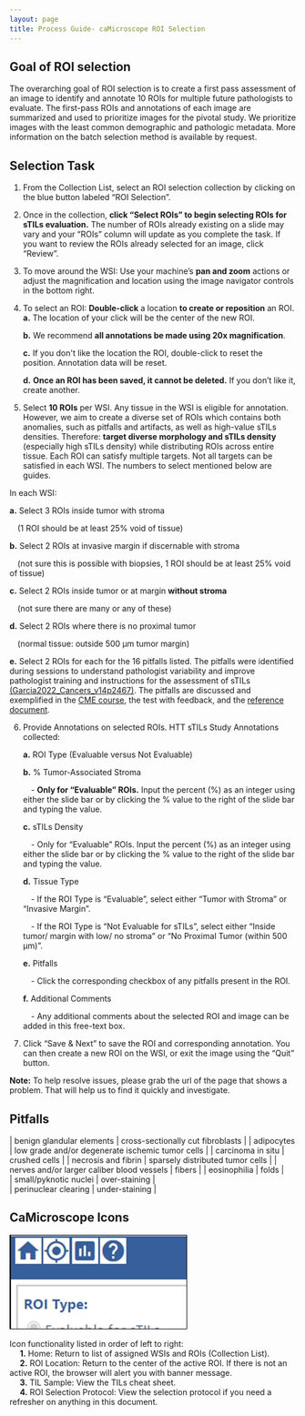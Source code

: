 ```yaml
---
layout: page
title: Process Guide- caMicroscope ROI Selection
---
```


## Goal of ROI selection

The overarching goal of ROI selection is to create a first pass assessment of an image to identify and annotate 10 ROIs for multiple future pathologists to evaluate.  The first-pass ROIs and annotations of each image are summarized and used to prioritize images for the pivotal study. We prioritize images with the least common demographic and pathologic metadata.  More information on the batch selection method is available by request. 


## Selection Task

1. From the Collection List, select an ROI selection collection by clicking on the blue button labeled “ROI Selection”.  

2. Once in the collection, **click “Select ROIs” to begin selecting ROIs for sTILs evaluation.** The number of ROIs already existing on a slide may vary and your “ROIs” column will update as you complete the task. If you want to review the ROIs already selected for an image, click “Review”.  

3. To move around the WSI: Use your machine’s **pan and zoom** actions or adjust the magnification and location using the image navigator controls in the bottom right. 

4. To select an ROI:  **Double-click** a location **to create or reposition** an ROI.  
    **a.**  The location of your click will be the center of the new ROI.  

    **b.**  We recommend **all annotations be made using 20x magnification**.

    **c.**  If you don't like the location the ROI, double-click to reset the position. Annotation data will be reset.  

    **d.**  **Once an ROI has been saved, it cannot be deleted.** If you don’t like it, create another.  

5. Select **10 ROIs** per WSI. Any tissue in the WSI is eligible for annotation. However, we aim to create a diverse set of ROIs which contains both anomalies, such as pitfalls and artifacts, as well as high-value sTILs densities. Therefore: **target diverse morphology and sTILs density** (especially high sTILs density) while distributing ROIs across entire tissue. Each ROI can satisfy multiple targets. Not all targets can be satisfied in each WSI. The numbers to select mentioned below are guides. 

In each WSI:  

**a.**  Select 3 ROIs inside tumor with stroma    
            
&emsp;(1 ROI should be at least 25% void of tissue)    

**b.**  Select 2 ROIs at invasive margin if discernable with stroma   

&emsp;(not sure this is possible with biopsies, 1 ROI should be at least 25% void of tissue)   

**c.**  Select 2 ROIs inside tumor or at margin **without stroma**

&emsp;(not sure there are many or any of these)    

**d.**  Select 2 ROIs where there is no proximal tumor   

&emsp;(normal tissue: outside 500 μm tumor margin)

**e.**  Select 2 ROIs for each for the 16 pitfalls listed. The pitfalls were identified during sessions to understand pathologist variability and improve pathologist training and instructions for the assessment of sTILs [(Garcia2022_Cancers_v14p2467)](https://doi.org/10.3390/cancers14102467). The pitfalls are discussed and exemplified in the [CME course](../training-2023/cmeCourse.md), the test with feedback, and the [reference document](../training-2023/feedbackRefDoc.md). 

6. Provide Annotations on selected ROIs.  HTT sTILs Study Annotations collected:   

	**a.**  ROI Type (Evaluable versus Not Evaluable)

    **b.**  % Tumor-Associated Stroma
	    
    &emsp;- **Only for “Evaluable” ROIs.** Input the percent (%) as an integer using either the slide bar or by clicking the % value to the right of the slide bar and typing the value. 
	
    **c.**  sTILs Density 

    &emsp;- Only for “Evaluable” ROIs. Input the percent (%) as an integer using either the slide bar or by clicking the % value to the right of the slide bar and typing the value. 
	
    **d.**  Tissue Type 
	
    &emsp;- If the ROI Type is “Evaluable”, select either “Tumor with Stroma” or “Invasive Margin”.  

	&emsp;- If the ROI Type is “Not Evaluable for sTILs”, select either “Inside tumor/ margin with low/ no stroma” or “No Proximal Tumor (within 500 μm)”.  
	
    **e.**  Pitfalls
	
    &emsp;- Click the corresponding checkbox of any pitfalls present in the ROI. 
	
    **f.**  Additional Comments
	
    &emsp;- Any additional comments about the selected ROI and image can be added in this free-text box.
	
7. Click “Save & Next” to save the ROI and corresponding annotation. You can then create a new ROI on the WSI, or exit the image using the “Quit” button. 


**Note:** To help resolve issues, please grab the url of the page that shows a problem. That will help us to find it quickly and investigate.

## Pitfalls

| benign glandular elements	| cross-sectionally cut fibroblasts | 
| adipocytes | low grade and/or degenerate ischemic tumor cells | 
| carcinoma in situ | crushed cells | 
| necrosis and fibrin | sparsely distributed tumor cells | 
| nerves and/or larger caliber blood vessels | fibers | 
| eosinophilia | folds |  
| small/pyknotic nuclei	| over-staining |  
| perinuclear clearing | under-staining | 


## CaMicroscope Icons

![caMicroscope Icons](./pdfs-images/camic-processGuide/camic-roiSelection-icons.jpg)

Icon functionality listed in order of left to right:  
    &emsp; **1.** Home: Return to list of assigned WSIs and ROIs (Collection List).     
    &emsp; **2.** ROI Location: Return to the center of the active ROI. If there is not an active ROI, the browser will alert you with banner message.     
    &emsp; **3.** TIL Sample: View the TILs cheat sheet.      
    &emsp; **4.** ROI Selection Protocol: View the selection protocol if you need a refresher on anything in this document.          
    